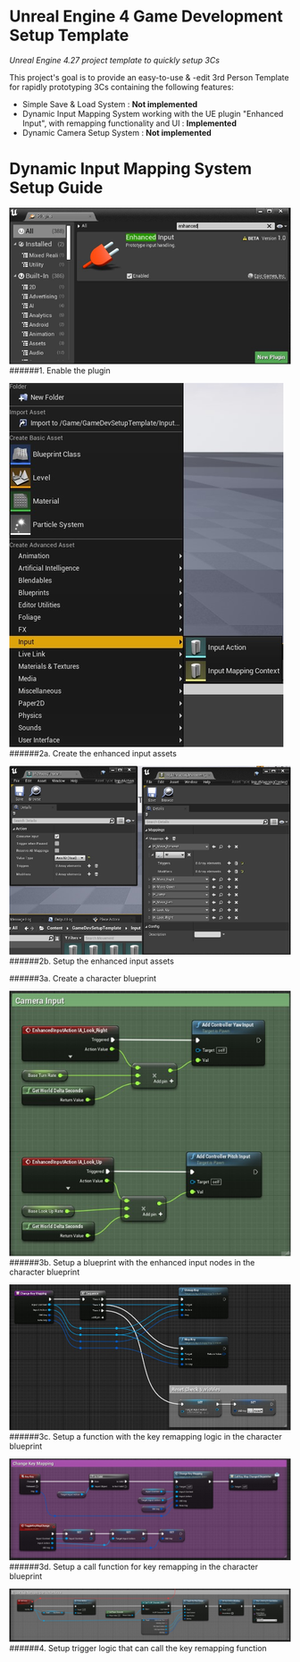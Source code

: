 # Unreal Engine 4 Game Development Setup Template
*Unreal Engine 4.27 project template to quickly setup 3Cs*

This project's goal is to provide an easy-to-use & -edit 3rd Person Template for rapidly prototyping 3Cs containing the following features:
- Simple Save & Load System : **Not implemented**
- Dynamic Input Mapping System working with the UE plugin "Enhanced Input", with remapping functionality and UI : **Implemented**
- Dynamic Camera Setup System : **Not implemented**


# Dynamic Input Mapping System Setup Guide

![plugin-image](/guide/enhanced_input_remapping_system/2-plugin.jpg)
######1. Enable the plugin


![asset-creation-image](/guide/enhanced_input_remapping_system/3-asset-creation.jpg)
######2a. Create the enhanced input assets


![asset-creation-image](/guide/enhanced_input_remapping_system/4-assets-setup.jpg)
######2b. Setup the enhanced input assets


######3a. Create a character blueprint


![asset-creation-image](/guide/enhanced_input_remapping_system/5-bp-setup.jpg)
######3b. Setup a blueprint with the enhanced input nodes in the character blueprint


![asset-creation-image](/guide/enhanced_input_remapping_system/6-key-remapping-logic.jpg)
######3c. Setup a function with the key remapping logic in the character blueprint


![asset-creation-image](/guide/enhanced_input_remapping_system/7-key-remapping-setup.jpg)
######3d. Setup a call function for key remapping in the character blueprint


![asset-creation-image](/guide/enhanced_input_remapping_system/8-trigger-key-remapping.jpg)
######4. Setup trigger logic that can call the key remapping function
